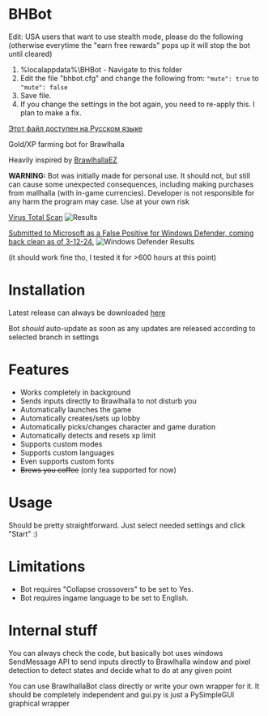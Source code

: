 # **BHBot**

Edit: USA users that want to use stealth mode, please do the following (otherwise everytime the "earn free rewards" pops up it will stop the bot until cleared)

1. %localappdata%\BHBot - Navigate to this folder
2. Edit the file "bhbot.cfg" and change the following from:
`"mute": true` to `"mute": false`
3. Save file.
4. If you change the settings in the bot again, you need to re-apply this. I plan to make a fix.

[Этот файл доступен на Русском языке](README_RU.md)

Gold/XP farming bot for Brawlhalla

Heavily inspired by [BrawlhallaEZ](https://github.com/jamunano/BrawlhallaEZ)

**WARNING:** Bot was initially made for personal use. It should not, but still can cause some unexpected consequences, including making purchases from mallhalla (with in-game currencies). Developer is
not responsible for any harm the program may case. Use at your own risk

[Virus Total Scan](https://www.virustotal.com/gui/file/af110c1886ba1a24c1122cfc527d0183a4650bb933a35d44c2389ed1d585b489?nocache=1)
![Results](https://github.com/Nick2bad4u/BHBot/assets/20943337/92bb7f30-e7ae-4e85-a13b-95a6530eeaf9)

[Submitted to Microsoft as a False Positive for Windows Defender, coming back clean as of 3-12-24.](https://www.microsoft.com/en-us/wdsi/submission/e9889ce6-6dc9-44bc-b7ba-c5759544b2a4)
![Windows Defender Results](https://i.gyazo.com/acbabb1aa492c86852e5ca2027044992.png)

(it should work fine tho, I tested it for >600 hours at this point)

# Installation
Latest release can always be downloaded [here](https://github.com/Nick2bad4u/BHBot/releases/tag/BHBOT)

Bot _should_ auto-update as soon as any updates are released according to selected branch in settings

# Features

- Works completely in background
- Sends inputs directly to Brawlhalla to not disturb you
- Automatically launches the game
- Automatically creates/sets up lobby
- Automatically picks/changes character and game duration
- Automatically detects and resets xp limit
- Supports custom modes
- Supports custom languages
- Even supports custom fonts
- ~~Brews you coffee~~ (only tea supported for now)

# Usage
Should be pretty straightforward. Just select needed settings and click "Start" :)

# Limitations
- Bot requires "Collapse crossovers" to be set to Yes. 
- Bot requires ingame language to be set to English.

# Internal stuff
You can always check the code, but basically bot uses windows SendMessage API to send inputs directly to Brawlhalla window and pixel detection to detect states and
decide what to do at any given point

You can use BrawlhallaBot class directly or write your own wrapper for it. It should be completely independent and gui.py is just a PySimpleGUI graphical wrapper

